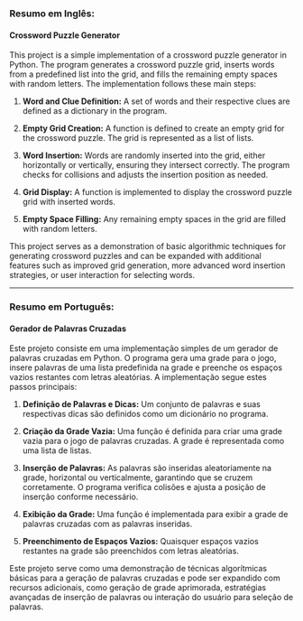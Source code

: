 ### Resumo em Inglês:

#### Crossword Puzzle Generator

This project is a simple implementation of a crossword puzzle generator in Python. The program generates a crossword puzzle grid, inserts words from a predefined list into the grid, and fills the remaining empty spaces with random letters. The implementation follows these main steps:

1. **Word and Clue Definition:** A set of words and their respective clues are defined as a dictionary in the program.

2. **Empty Grid Creation:** A function is defined to create an empty grid for the crossword puzzle. The grid is represented as a list of lists.

3. **Word Insertion:** Words are randomly inserted into the grid, either horizontally or vertically, ensuring they intersect correctly. The program checks for collisions and adjusts the insertion position as needed.

4. **Grid Display:** A function is implemented to display the crossword puzzle grid with inserted words.

5. **Empty Space Filling:** Any remaining empty spaces in the grid are filled with random letters.

This project serves as a demonstration of basic algorithmic techniques for generating crossword puzzles and can be expanded with additional features such as improved grid generation, more advanced word insertion strategies, or user interaction for selecting words.

---

### Resumo em Português:

#### Gerador de Palavras Cruzadas

Este projeto consiste em uma implementação simples de um gerador de palavras cruzadas em Python. O programa gera uma grade para o jogo, insere palavras de uma lista predefinida na grade e preenche os espaços vazios restantes com letras aleatórias. A implementação segue estes passos principais:

1. **Definição de Palavras e Dicas:** Um conjunto de palavras e suas respectivas dicas são definidos como um dicionário no programa.

2. **Criação da Grade Vazia:** Uma função é definida para criar uma grade vazia para o jogo de palavras cruzadas. A grade é representada como uma lista de listas.

3. **Inserção de Palavras:** As palavras são inseridas aleatoriamente na grade, horizontal ou verticalmente, garantindo que se cruzem corretamente. O programa verifica colisões e ajusta a posição de inserção conforme necessário.

4. **Exibição da Grade:** Uma função é implementada para exibir a grade de palavras cruzadas com as palavras inseridas.

5. **Preenchimento de Espaços Vazios:** Quaisquer espaços vazios restantes na grade são preenchidos com letras aleatórias.

Este projeto serve como uma demonstração de técnicas algorítmicas básicas para a geração de palavras cruzadas e pode ser expandido com recursos adicionais, como geração de grade aprimorada, estratégias avançadas de inserção de palavras ou interação do usuário para seleção de palavras.


